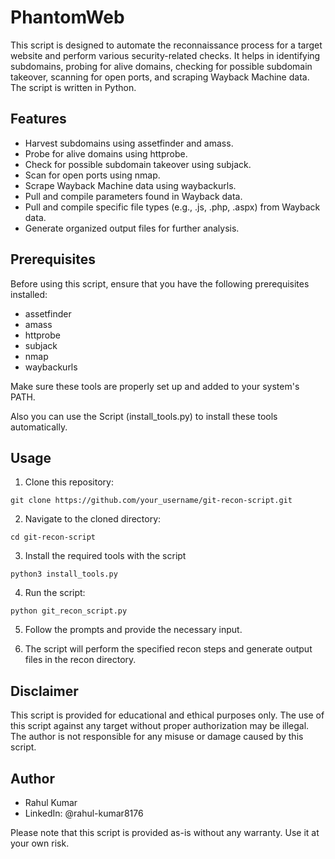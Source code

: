 # PhantomWeb
This script is designed to automate the reconnaissance process for a target website and perform various security-related checks. It helps in identifying subdomains, probing for alive domains, checking for possible subdomain takeover, scanning for open ports, and scraping Wayback Machine data. The script is written in Python.

## Features
* Harvest subdomains using assetfinder and amass.
* Probe for alive domains using httprobe.
* Check for possible subdomain takeover using subjack.
* Scan for open ports using nmap.
* Scrape Wayback Machine data using waybackurls.
* Pull and compile parameters found in Wayback data.
* Pull and compile specific file types (e.g., .js, .php, .aspx) from Wayback data.
* Generate organized output files for further analysis.
## Prerequisites
Before using this script, ensure that you have the following prerequisites installed:

* assetfinder
* amass
* httprobe
* subjack
* nmap
* waybackurls

Make sure these tools are properly set up and added to your system's PATH.


Also you can use the Script (install_tools.py) to install these tools automatically.

## Usage
1. Clone this repository:
```
git clone https://github.com/your_username/git-recon-script.git
```
2. Navigate to the cloned directory:
```
cd git-recon-script
```
3. Install the required tools with the script
```
python3 install_tools.py
```
4. Run the script:
```
python git_recon_script.py
```
5. Follow the prompts and provide the necessary input.

6. The script will perform the specified recon steps and generate output files in the recon directory.

## Disclaimer
This script is provided for educational and ethical purposes only. The use of this script against any target without proper authorization may be illegal. The author is not responsible for any misuse or damage caused by this script.

## Author
* Rahul Kumar
* LinkedIn: @rahul-kumar8176

Please note that this script is provided as-is without any warranty. Use it at your own risk.
